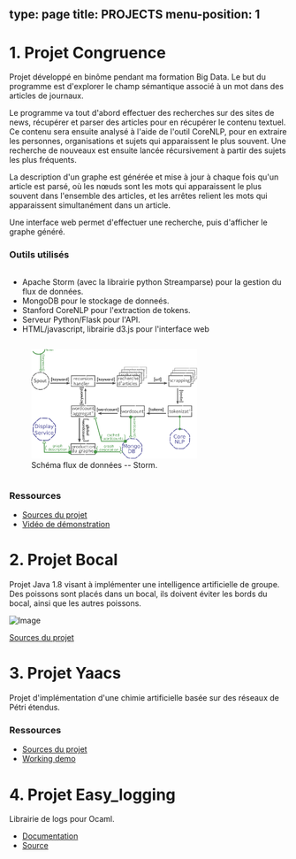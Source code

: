 type: page
title: PROJECTS
menu-position: 1
---

# 1. Projet Congruence

Projet développé en binôme pendant ma formation Big Data. Le but du programme est d'explorer le champ sémantique associé à un mot dans des articles de journaux.

Le programme va tout d'abord effectuer des recherches sur des sites de news, récupérer et parser des articles pour en récupérer le contenu textuel. Ce contenu sera ensuite analysé à l'aide de l'outil CoreNLP, pour en extraire les personnes, organisations et sujets qui apparaissent le plus souvent. Une recherche de nouveaux est ensuite lancée récursivement à partir des sujets les plus fréquents.

La description d'un graphe est générée et mise à jour à chaque fois qu'un article est parsé, où les nœuds sont les mots qui apparaissent le plus souvent dans l'ensemble des articles, et les arrêtes relient les mots qui apparaissent simultanément dans un article.

Une interface web permet d'effectuer une recherche, puis d'afficher le graphe généré.

### Outils utilisés

 <div class="row">
  <div class="column">
 <ul>
  <li>Apache Storm (avec la librairie python Streamparse) pour la gestion du flux de données.</li>
  <li>MongoDB pour le  stockage de  donneés.</li>
  <li>Stanford CoreNLP pour l'extraction de tokens.</li>
  <li>Serveur Python/Flask pour l'API.</li>
  <li>HTML/javascript, librairie d3.js pour l'interface web</li>
</ul> 
</div>
<div class="column"><figure>
     <a href=projects_resources/storm_schema.png>
     <img src="projects_resources/storm_schema.png" alt="drawing" width="300px"/></a>
     <figcaption>Schéma flux de données -- Storm.</figcaption>
     </figure>
</div>
</div> 


### Ressources

 * [Sources du projet](https://github.com/toane/Congruence)
 * [Vidéo de démonstration](https://www.youtube.com/watch?v=9vUKYk10r_k)


# 2. Projet Bocal

Projet Java 1.8 visant à implémenter une intelligence artificielle de groupe. Des poissons sont placés dans un bocal, ils doivent éviter les bords du bocal, ainsi que les autres poissons.

![Image](projects_resources/bocal.gif)

[Sources du projet](https://github.com/sapristi/bocal_java)


# 3. Projet Yaacs

Projet d'implémentation d'une chimie artificielle basée sur des réseaux de Pétri étendus.

### Ressources

 * [Sources du projet](https://github.com/sapristi/alife)
 * [Working demo](http://artlife.ml:51461)


# 4. Projet Easy_logging

Librairie de logs pour Ocaml.
 * [Documentation](/easy_logging/easy_logging)
 * [Source](https://github.com/sapristi/easy_logging)